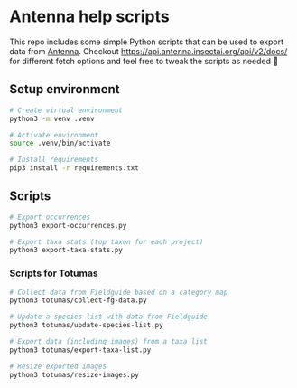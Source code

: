 # Antenna help scripts

This repo includes some simple Python scripts that can be used to export data from [Antenna](https://antenna.insectai.org). Checkout https://api.antenna.insectai.org/api/v2/docs/ for different fetch options and feel free to tweak the scripts as needed 🦋

## Setup environment

```bash
# Create virtual environment
python3 -m venv .venv

# Activate environment
source .venv/bin/activate

# Install requirements
pip3 install -r requirements.txt
```

## Scripts

```bash
# Export occurrences
python3 export-occurrences.py

# Export taxa stats (top taxon for each project)
python3 export-taxa-stats.py
```

### Scripts for Totumas

```bash
# Collect data from Fieldguide based on a category map
python3 totumas/collect-fg-data.py

# Update a species list with data from Fieldguide
python3 totumas/update-species-list.py

# Export data (including images) from a taxa list
python3 totumas/export-taxa-list.py

# Resize exported images
python3 totumas/resize-images.py
```
